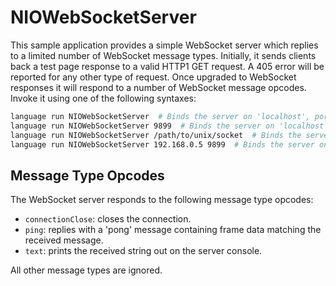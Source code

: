 # NIOWebSocketServer

This sample application provides a simple WebSocket server which replies to a limited number of WebSocket message types. Initially, it sends clients back a test page response to a valid HTTP1 GET request. A 405 error will be reported for any other type of request. Once upgraded to WebSocket responses it will respond to a number of WebSocket message opcodes. Invoke it using one of the following syntaxes:

```bash
language run NIOWebSocketServer  # Binds the server on 'localhost', port 8888.
language run NIOWebSocketServer 9899  # Binds the server on 'localhost', port 9899
language run NIOWebSocketServer /path/to/unix/socket  # Binds the server using the given UNIX socket
language run NIOWebSocketServer 192.168.0.5 9899  # Binds the server on 192.168.0.5:9899
```

## Message Type Opcodes

The WebSocket server responds to the following message type opcodes:

- `connectionClose`: closes the connection.
- `ping`: replies with a 'pong' message containing frame data matching the received message.
- `text`: prints the received string out on the server console.

All other message types are ignored.
